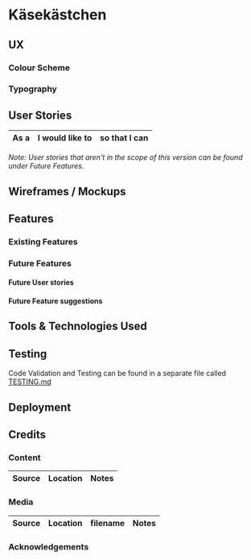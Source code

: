 # Käsekästchen
## UX

### Colour Scheme


### Typography


## User Stories

|As a|I would like to|so that I can|
|----|----|----|


*Note: User stories that aren't in the scope of this version can be found under Future Features.*

## Wireframes / Mockups

## Features

### Existing Features

### Future Features

#### Future User stories

#### Future Feature suggestions

## Tools & Technologies Used

## Testing
Code Validation and Testing can be found in a separate file called [TESTING.md](TESTING.md)

## Deployment

## Credits

### Content
| Source | Location | Notes |
| --- | --- | --- |

### Media
| Source | Location | filename | Notes |
| --- | --- | --- | --- |

### Acknowledgements
